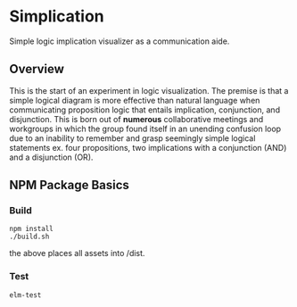 # Simplication

Simple logic implication visualizer as a communication aide.

## Overview

This is the start of an experiment in logic visualization. The premise is that
a simple logical diagram is more effective than natural language when communicating
proposition logic that entails implication, conjunction, and disjunction. This is born
out of **numerous** collaborative meetings and workgroups in which the group
found itself in an unending confusion loop due to an inability to remember and grasp
seemingly simple logical statements ex. four propositions, two implications with a
conjunction (AND) and a disjunction (OR).

## NPM Package Basics

### Build

```
npm install
./build.sh
```

the above places all assets into /dist.

### Test

```
elm-test
```
